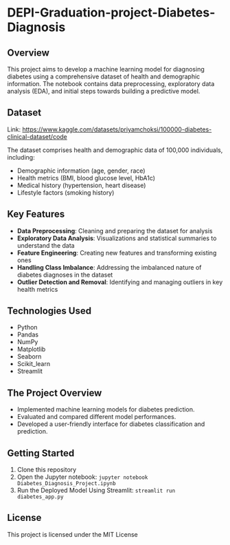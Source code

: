 # DEPI-Graduation-project-Diabetes-Diagnosis

## Overview

This project aims to develop a machine learning model for diagnosing diabetes using a comprehensive dataset of health and demographic information. The notebook contains data preprocessing, exploratory data analysis (EDA), and initial steps towards building a predictive model.

## Dataset
Link: https://www.kaggle.com/datasets/priyamchoksi/100000-diabetes-clinical-dataset/code

The dataset comprises health and demographic data of 100,000 individuals, including:

- Demographic information (age, gender, race)
- Health metrics (BMI, blood glucose level, HbA1c)
- Medical history (hypertension, heart disease)
- Lifestyle factors (smoking history)

## Key Features

- **Data Preprocessing**: Cleaning and preparing the dataset for analysis
- **Exploratory Data Analysis**: Visualizations and statistical summaries to understand the data
- **Feature Engineering**: Creating new features and transforming existing ones
- **Handling Class Imbalance**: Addressing the imbalanced nature of diabetes diagnoses in the dataset
- **Outlier Detection and Removal**: Identifying and managing outliers in key health metrics

## Technologies Used

- Python
- Pandas
- NumPy
- Matplotlib
- Seaborn
- Scikit_learn
- Streamlit

## The Project Overview

- Implemented machine learning models for diabetes prediction.
- Evaluated and compared different model performances.
- Developed a user-friendly interface for diabetes classification and prediction.

## Getting Started

1. Clone this repository
2. Open the Jupyter notebook: `jupyter notebook Diabetes_Diagnosis_Project.ipynb`
3. Run the Deployed Model Using Streamlit: `streamlit run diabetes_app.py`


## License

This project is licensed under the MIT License
